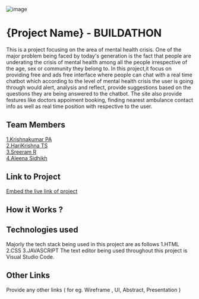 ![image](IMG-20240925-WA0030.jpg)

# {Project Name} - BUILDATHON
This is a project focusing on the area of mental health crisis. One of the major problem being faced by today's generation is the fact that people are underating the crisis of mental health among all the people irrespective of the age, sex or community they belong to. In this project,it focus on providing free and ads free interface where people can chat with a real time chatbot which according to the level of mental health crisis the user is going through would alert, analysis and reflect, provide suggestions based on the questions they are being answered to the chatbot. The site also provide festures like doctors appoiment booking, finding nearest ambulance contact info as well as real time position with respective to the user. 


## Team Members
[1.Krishnakumar PA](enter_github_id_here)   
[2.HariKrishna TS](enter_github_id_here)   
[3.Sreeram R](Raydo123)   
[4.Aleena Sidhikh](enter_github_id_here)   

## Link to Project
[Embed the live link of project](live_link)

## How it Works ?


## Technologies used
Majorly the tech stack being used in this project are as follows
1.HTML
2.CSS
3.JAVASCRIPT
The text editor being used throughout this project is Visual Studio Code. 

## Other Links
Provide any other links ( for eg. Wireframe , UI, Abstract, Presentation )
